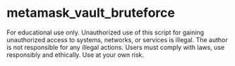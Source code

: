# metamask_vault_bruteforce
For educational use only. Unauthorized use of this script for gaining unauthorized access to systems, networks, or services is illegal. The author is not responsible for any illegal actions. Users must comply with laws, use responsibly and ethically. Use at your own risk.
